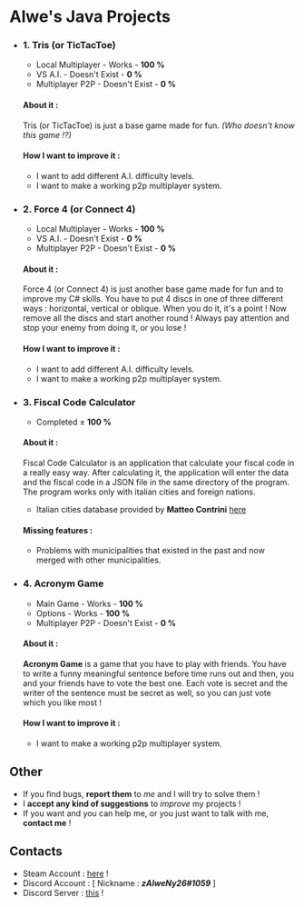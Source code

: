 # Alwe's Java Projects
- ### 1. Tris (or TicTacToe)
   - Local Multiplayer - Works - **100 %**
   - VS A.I. - Doesn't Exist - **0 %**
   - Multiplayer P2P - Doesn't Exist - **0 %**
    
   #### About it :
   Tris (or TicTacToe) is just a base game made for fun. _(Who doesn't know this game !?)_
   
   #### How I want to improve it :
   - I want to add different A.I. difficulty levels.
   - I want to make a working p2p multiplayer system.
    
- ### 2. Force 4 (or Connect 4)
   - Local Multiplayer - Works - **100 %**
   - VS A.I. - Doesn't Exist - **0 %**
   - Multiplayer P2P - Doesn't Exist - **0 %**
    
   #### About it :
   Force 4 (or Connect 4) is just another base game made for fun and to improve my C# skills. You have to put 4 discs in one of three different ways : horizontal, vertical or oblique. When you do it, it's a point ! Now remove all the discs and start another round ! Always pay attention and stop your enemy from doing it, or you lose !
   
   #### How I want to improve it :
   - I want to add different A.I. difficulty levels.
   - I want to make a working p2p multiplayer system.
    
- ### 3. Fiscal Code Calculator
   - Completed ± **100 %**
   
   #### About it :
   Fiscal Code Calculator is an application that calculate your fiscal code in a really easy way.
   After calculating it, the application will enter the data and the fiscal code in a JSON file in the same directory of the program. The program works only with italian cities and foreign nations.
   - Italian cities database provided by **Matteo Contrini** [here](https://github.com/matteocontrini/comuni-json)
   
   #### Missing features :
   - Problems with municipalities that existed in the past and now merged with other municipalities.
   
- ### 4. Acronym Game
   - Main Game - Works - **100 %**
   - Options - Works - **100 %**
   - Multiplayer P2P - Doesn't Exist - **0 %**
   
   #### About it :
   **Acronym Game** is a game that you have to play with friends. You have to write a funny meaningful sentence before time runs out and then, you and your friends have to vote the best one. Each vote is secret and the writer of the sentence must be secret as well, so you can just vote which you like most !
   
   #### How I want to improve it :
   - I want to make a working p2p multiplayer system.
   
## Other

- If you find bugs, **report them** to _me_ and I will try to solve them !
- I **accept any kind of suggestions** to _improve_ my projects !
- If you want and you can help me, or you just want to talk with me, **contact me** ! 

## Contacts 
- Steam Account : [here](https://steamcommunity.com/id/zalweny26) !
- Discord Account : [ Nickname : **_zAlweNy26#1059_** ]
- Discord Server : [this](https://discord.gg/cM3C8Qm) !
